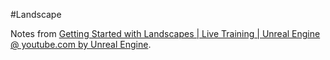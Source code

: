 #Landscape

Notes from [Getting Started with Landscapes | Live Training | Unreal Engine @ youtube.com by Unreal Engine](https://www.youtube.com/watch?v=gMKjIZMPJ0Q).

